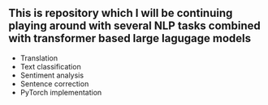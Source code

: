 ## This is repository which I will be continuing playing around with several NLP tasks combined with transformer based large lagugage models
- Translation
- Text classification
- Sentiment analysis
- Sentence correction
- PyTorch implementation